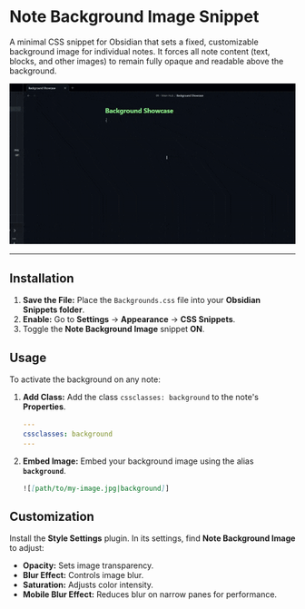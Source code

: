# Note Background Image Snippet

A minimal CSS snippet for Obsidian that sets a fixed, customizable background image for individual notes. It forces all note content (text, blocks, and other images) to remain fully opaque and readable above the background.

![Showcase](images/enable-background.gif)

---

## Installation

1.  **Save the File:** Place the `Backgrounds.css` file into your **Obsidian Snippets folder**.
2.  **Enable:** Go to **Settings** -> **Appearance** -> **CSS Snippets**.
3.  Toggle the **Note Background Image** snippet **ON**.

## Usage

To activate the background on any note:

1.  **Add Class:** Add the class `cssclasses: background` to the note's **Properties**.
    ```yaml
    ---
    cssclasses: background
    ---
    ```
2.  **Embed Image:** Embed your background image using the alias **`background`**.
    ```markdown
    ![[path/to/my-image.jpg|background]]
    ```

## Customization

Install the **Style Settings** plugin. In its settings, find **Note Background Image** to adjust:

* **Opacity:** Sets image transparency.
* **Blur Effect:** Controls image blur.
* **Saturation:** Adjusts color intensity.
* **Mobile Blur Effect:** Reduces blur on narrow panes for performance.
